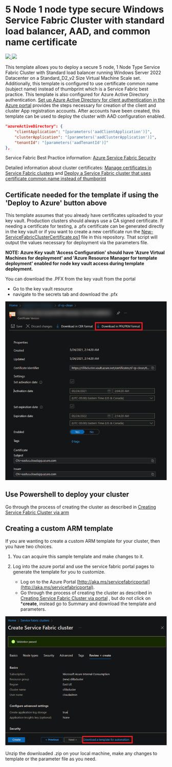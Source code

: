 # 5 Node 1 node type secure Windows Service Fabric Cluster with standard load balancer, AAD, and common name certificate

<a href="https://portal.azure.com/#create/Microsoft.Template/uri/https%3A%2F%2Fraw.githubusercontent.com%2FAzure-Samples%2Fservice-fabric-cluster-templates%2Fmaster%2F5-VM-Windows-1-NodeTypes-SLB-AAD-Common%2FAzureDeploy.json" target="_blank">
    <img src="http://azuredeploy.net/deploybutton.png"/>
</a>
<a href="http://armviz.io/#/?load=https%3A%2F%2Fraw.githubusercontent.com%2FAzure-Samples%2Fservice-fabric-cluster-templates%2Fmaster%2F5-VM-Windows-1-NodeTypes-SLB-AAD-Common%2FAzureDeploy.json" target="_blank">
    <img src="http://armviz.io/visualizebutton.png"/>
</a>

This template allows you to deploy a secure 5 node, 1 Node Type Service Fabric Cluster with Standard load balancer running Windows Server 2022 Datacenter on a Standard_D2_v2 Size Virtual Machine Scale set. Additionally, this template is configured to use certificate common name (subject name) instead of thumbprint which is a Service Fabric best practice. This template is also configured for Azure Active Directory authentication. [Set up Azure Active Directory for client authentication in the Azure portal](https://learn.microsoft.com/azure/service-fabric/service-fabric-cluster-creation-setup-azure-ad-via-portal) provides the steps necessary for creation of the client and cluster App registration accounts. After accounts have been created, this template can be used to deploy the cluster with AAD configuration enabled.

```json
"azureActiveDirectory": {
    "clientApplication": "[parameters('aadClientApplication')]",
    "clusterApplication": "[parameters('aadClusterApplication')]",
    "tenantId": "[parameters('aadTenantId')]"
},
```

Service Fabric Best Practice information: [Azure Service Fabric Security](https://learn.microsoft.com/en-us/azure/service-fabric/service-fabric-best-practices-security)

Detailed information about cluster certificates: [Manage certificates in Service Fabric clusters](https://learn.microsoft.com/azure/service-fabric/cluster-security-certificate-management) and [Deploy a Service Fabric cluster that uses certificate common name instead of thumbprint](https://learn.microsoft.com/azure/service-fabric/service-fabric-create-cluster-using-cert-cn)

## Certificate needed for the template if using the 'Deploy to Azure' button above

This template assumes that you already have certificates uploaded to your key vault. Production clusters should always use a CA signed certificate. If needing a certificate for testing, a .pfx certificate can be generated directly in the key vault or if you want to create a new certificate run the [New-ServiceFabricClusterCertificate.ps1](../scripts/New-ServiceFabricClusterCertificate.ps1) file in this repository. That script will output the values necessary for deployment via the parameters file.

**NOTE: Azure Key vault 'Access Configuration' should have 'Azure Virtual Machines for deployment' and 'Azure Resource Manager for template deployment' enabled for node key vault access during template deployment.**

You can download the .PFX from the key vault from the portal

- Go to the key vault resource
- navigate to the secrets tab and download the .pfx

![DownloadCert]

## Use Powershell to deploy your cluster

Go through the process of creating the cluster as described in [Creating Service Fabric Cluster via arm](https://docs.microsoft.com/azure/service-fabric/service-fabric-cluster-creation-via-arm)

## Creating a custom ARM template

If you are wanting to create a custom ARM template for your cluster, then you have two choices.

1. You can acquire this sample template and make changes to it.
2. Log into the azure portal and use the service fabric portal pages to generate the template for you to customize.

    - Log on to the Azure Portal [http://aka.ms/servicefabricportal](http://aka.ms/servicefabricportal).
    - Go through the process of creating the cluster as described in [Creating Service Fabric Cluster via portal](https://docs.microsoft.com/azure/service-fabric/service-fabric-cluster-creation-via-portal) , but do not click on ***create**, instead go to Summary and download the template and parameters.

 ![DownloadTemplate][DownloadTemplate]

Unzip the downloaded .zip on your local machine, make any changes to template or the parameter file as you need.

<!--Image references-->
[DownloadTemplate]: ../media/DownloadTemplate.png
[DownloadCert]: ../media/DownloadCert.PNG
